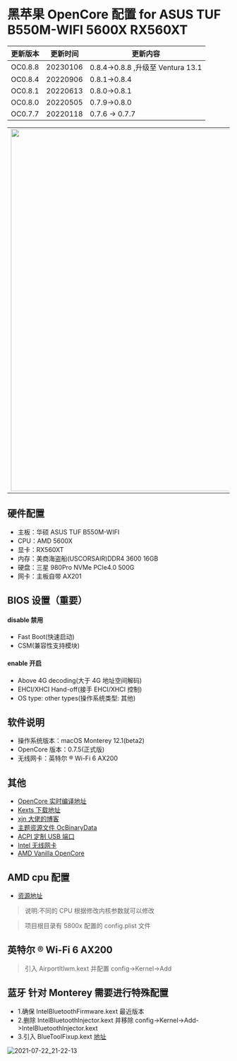 # 黑苹果 OpenCore 配置 for ASUS TUF B550M-WIFI 5600X RX560XT

| 更新版本 | 更新时间 | 更新内容                          |
| -------- | -------- | --------------------------------- |
| OC0.8.8  | 20230106 | 0.8.4->0.8.8 ,升级至 Ventura 13.1 |
| OC0.8.4  | 20220906 | 0.8.1->0.8.4                      |
| OC0.8.1  | 20220613 | 0.8.0->0.8.1                      |
| OC0.8.0  | 20220505 | 0.7.9->0.8.0                      |
| OC0.7.7  | 20220118 | 0.7.6 -> 0.7.7                    |

<table>
<tr>
<td><img src="https://cdn.jsdelivr.net/gh/edge-iris/oss@oss/image/png/2023/01/06/09/582016729703001672970300073dHWgbe/2023-01-06_09-58-11.png"  height="820px"/></td>
<td><img src="https://cdn.jsdelivr.net/gh/edge-iris/oss@oss/image/png/2023/01/06/10/003816729704381672970438009VSHIvV/2023-01-06_10-00-31.png"  height="820px"/></td>
</tr>
</table>

## 硬件配置

- 主板：华硕 ASUS TUF B550M-WIFI
- CPU：AMD 5600X
- 显卡：RX560XT
- 内存：美商海盗船(USCORSAIR)DDR4 3600 16GB
- 硬盘：三星 980Pro NVMe PCIe4.0 500G
- 网卡：主板自带 AX201

## BIOS 设置（重要）

#### disable 禁用

- Fast Boot(快速启动)
- CSM(兼容性支持模块)

#### enable 开启

- Above 4G decoding(大于 4G 地址空间解码)
- EHCI/XHCI Hand-off(接手 EHCI/XHCI 控制)
- OS type: other types(操作系统类型: 其他)

## 软件说明

- 操作系统版本：macOS Monterey 12.1(beta2)
- OpenCore 版本：0.7.5(正式版)
- 无线网卡：英特尔 ® Wi-Fi 6 AX200

## 其他

- [OpenCore 实时编译地址](https://github.com/williambj1/OpenCore-Factory/releases)
- [Kexts 下载地址](https://gitee.com/evu/Easy-Kexts)
- [xjn 大佬的博客](https://blog.xjn819.com/?p=543)
- [主题资源文件 OcBinaryData](https://github.com/acidanthera/OcBinaryData)
- [ACPI 定制 USB 端口](https://github.com/daliansky/OC-little/blob/master/15-ACPI%E5%AE%9A%E5%88%B6USB%E7%AB%AF%E5%8F%A3/README.md)
- [Intel 无线网卡](https://github.com/OpenIntelWireless/itlwm/releases)
- [AMD Vanilla OpenCore](https://github.com/AMD-OSX/AMD_Vanilla)

## AMD cpu 配置

- [资源地址](https://github.com/AMD-OSX/AMD_Vanilla)

> 说明:不同的 CPU 根据修改内核参数就可以修改

> 项目根目录有 5800x 配置的 config.plist 文件

## 英特尔 ® Wi-Fi 6 AX200

> 引入 AirportItlwm.kext 并配置 config->Kernel->Add

## 蓝牙 针对 Monterey 需要进行特殊配置

- 1.确保 IntelBluetoothFirmware.kext 最近版本
- 2.删除 IntelBluetoothInjector.kext 并移除 config->Kernel->Add->IntelBluetoothInjector.kext
- 3.引入 BlueToolFixup.kext [地址](https://github.com/acidanthera/BrcmPatchRAM)

![2021-07-22_21-22-13](https://yiqibangface.oss-cn-shenzhen.aliyuncs.com/apanda/uPic/2021-07-22_21-22-13.png)
